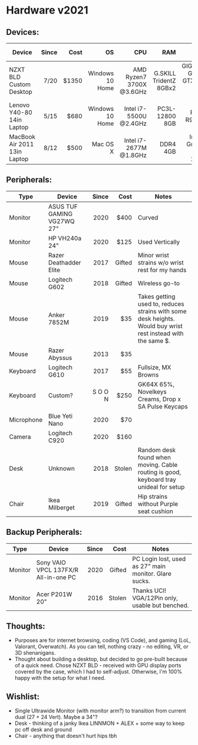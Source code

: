 # Hardware v2021

## Devices:
| Device | Since | Cost | OS | CPU | RAM | GPU | Storage | Motherboard | Case | Power Supply | Cooling
|-|-:|-:|-:|-:|-:|-:|-:|-:|-:|-:|-:|
| NZXT BLD Custom Desktop | 7/20 | $1350 | Windows 10 Home | AMD Ryzen7 3700X @3.6GHz | G.SKILL TridentZ 8GBx2 | GIGABYTE GeForce GTX 1660 Super 6GB | SSD 500GB | MSI B450I GAMING PLUS AC | NZXT H210 | NZXT C750 Gold | NZXT Kraken M22
| Lenovo Y40-80 14in Laptop | 5/15 | $680 | Windows 10 Home | Intel i7-5500U @2.4GHz | PC3L-12800 8GB | AMD Radeon R9 M275 2GB | HDD 1TB | ? | N/A | N/A | N/A
| MacBook Air 2011 13in Laptop | 8/12 | $500 | Mac OS X | Intel i7-2677M @1.8GHz | DDR4 4GB | Intel HD Graphics 3000 284MB | HDD 251GB | A1369 Logic Board | N/A | N/A | N/A

## Peripherals:
| Type | Device | Since | Cost | Notes |
|-|-|-:|-:|-|
| Monitor | ASUS TUF GAMING VG27WQ 27" | 2020 | $400 | Curved
| Monitor | HP VH240a 24" | 2020 | $125 | Used Vertically
| Mouse | Razer Deathadder Elite | 2017 | Gifted | Minor wrist strains w/o wrist rest for my hands
| Mouse | Logitech G602 | 2018 | Gifted | Wireless go-to
| Mouse | Anker 7852M | 2019 | $35 | Takes getting used to, reduces strains with some desk heights. Would buy wrist rest instead with the same $.
| Mouse | Razer Abyssus | 2013 | $35 |
| Keyboard | Logitech G610 | 2017 | $55 | Fullsize, MX Browns
| Keyboard | Custom? | S O O N | $250 | GK64X 65%, Novelkeys Creams, Drop x SA Pulse Keycaps 
| Microphone | Blue Yeti Nano | 2020 | $70 |
| Camera | Logitech C920 | 2020 | $160 |
| Desk | Unknown | 2018 | Stolen | Random desk found when moving. Cable routing is good, keyboard tray unideal for setup
| Chair | Ikea Milberget | 2019 | Gifted | Hip strains without Purple seat cushion

## Backup Peripherals:
| Type | Device | Since | Cost | Notes |
|-|-|-:|-:|-|
| Monitor | Sony VAIO VPCL 137FX/R All-in-one PC | 2020 | Gifted | PC Login lost, used as 27" main monitor. Glare sucks.
| Monitor | Acer P201W 20" | 2016 | Stolen | Thanks UCI! VGA/12Pin only, usable but benched.

## Thoughts:
* Purposes are for internet browsing, coding (VS Code), and gaming (LoL, Valorant, Overwatch). As you can tell, nothing crazy - no editing, VR, or 3D shenanigans. 
* Thought about building a desktop, but decided to go pre-built because of a quick need. Chose NZXT BLD - received with GPU display ports covered by the case, which I had to self-adjust. Otherwise, I'm 100% happy with the setup for what I need.

## Wishlist:
* Single Ultrawide Monitor (with monitor arm?) to transition from current dual (27 + 24 Vert). Maybe a 34"?
* Desk - thinking of a janky Ikea LINNMON + ALEX + some way to keep pc off desk and ground
* Chair - anything that doesn't hurt hips tbh